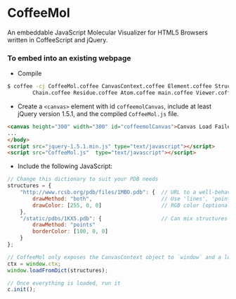 CoffeeMol
=========

An embeddable JavaScript Molecular Visualizer for HTML5 Browsers written in CoffeeScript and jQuery.

### To embed into an existing webpage
* Compile

```bash
$ coffee -cj CoffeeMol.coffee CanvasContext.coffee Element.coffee Structure.coffee \
        Chain.coffee Residue.coffee Atom.coffee main.coffee Viewer.coffee
```

* Create a `<canvas>` element with id `coffeemolCanvas`, include at least jQuery version 1.5.1, and the compiled `CoffeeMol.js` file.

```html
<canvas height="300" width="300" id="coffeemolCanvas">Canvas Load Failed</canvas>
...
</body>
<script src="jquery-1.5.1.min.js" type="text/javascript"></script>
<script src="CoffeeMol.js"  type="text/javascript"></script>
```

* Include the following JavaScript:

```js
// Change this dictionary to suit your PDB needs
structures = {
	"http://www.rcsb.org/pdb/files/1MBO.pdb": {  // URL to a well-behaved PDB file
		drawMethod: "both",						 // Use 'lines', 'points', or 'both'
		drawColor: [255, 0, 0]				     // RGB color (optional)
	},
    "/static/pdbs/1KX5.pdb": {					 // Can mix structures and properties
        drawMethod: "points"
		borderColor: [100, 0, 0]
	}
};

// CoffeeMol only exposes the CanvasContext object to `window` and a loader function
ctx = window.ctx;
window.loadFromDict(structures);

// Once everything is loaded, run it
c.init();
```
